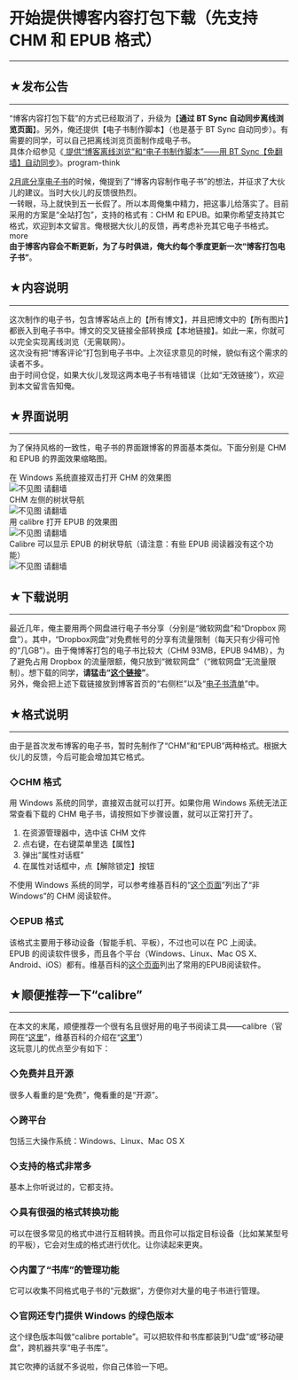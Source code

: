 # 开始提供博客内容打包下载（先支持 CHM 和 EPUB 格式） 

-----

 ## ★发布公告
-----

  
 “博客内容打包下载”的方式已经取消了，升级为【**通过 BT Sync 自动同步离线浏览页面**】。另外，俺还提供【电子书制作脚本】（也是基于 BT Sync 自动同步）。有需要的同学，可以自己把离线浏览页面制作成电子书。  
 具体介绍参见《[ 提供“博客离线浏览”和“电子书制作脚本”——用 BT Sync【免翻墙】自动同步](https://program-think.blogspot.com/2015/03/blog-sync.html)》。program-think  
   
   
 [2月底分享电子书](https://program-think.blogspot.com/2014/02/share-books.html)的时候，俺提到了“博客内容制作电子书”的想法，并征求了大伙儿的建议。当时大伙儿的反馈很热烈。  
 一转眼，马上就快到五一长假了。所以本周俺集中精力，把这事儿给落实了。目前采用的方案是“全站打包”，支持的格式有：CHM 和 EPUB。如果你希望支持其它格式，欢迎到本文留言。俺根据大伙儿的反馈，再考虑补充其它电子书格式。more  
 **由于博客内容会不断更新，为了与时俱进，俺大约每个季度更新一次“博客打包电子书”**。  
   
   
 ## ★内容说明
-----

  
 这次制作的电子书，包含博客站点上的【所有博文】，并且把博文中的【所有图片】都嵌入到电子书中。博文的交叉链接全部转换成【本地链接】。如此一来，你就可以完全实现离线浏览（无需联网）。  
 这次没有把“博客评论”打包到电子书中。上次征求意见的时候，貌似有这个需求的读者不多。  
 由于时间仓促，如果大伙儿发现这两本电子书有啥错误（比如“无效链接”），欢迎到本文留言告知俺。  
   
   
 ## ★界面说明
-----

  
 为了保持风格的一致性，电子书的界面跟博客的界面基本类似。下面分别是 CHM 和 EPUB 的界面效果缩略图。  
   
 在 Windows 系统直接双击打开 CHM 的效果图  
 ![不见图 请翻墙](images/eX16PWG_h4A9OHSD0y45SiuinEZZWl50EN_FWphQMMtmvTc-pvGbvXDnljubstUXsSw6-mYHGlroYMfB8nJdg_wU_XQkzV8Z_pcVJCPdsdY87KnaM-em-DonOlFvOGjIeGAA)  
 CHM 左侧的树状导航  
 ![不见图 请翻墙](images/4FyKFm_QG3Q6upXB8UUWobGpilSpEEJLR0ST3vAPKHIddZo9GQtfksiqnOt7SgsgOzuYtZfdEsCmojTXOtIaOk6JRdKa7J_BGMgGpjN7FSaYg6sWUNjTxSOemuAzVSV147XY)  
 用 calibre 打开 EPUB 的效果图  
 ![不见图 请翻墙](images/c8A3MNL2zef8I589g1LywTYuBPeW80BCU8hH2x_YsUm60-uy0h19BmR5JUxJmLTLGtaplOk_OOd0ve2jZJfyi1z3eQgaAlJtL7JoNB6p9ESRs2U2Y0RIzPxFIvFjnygJhXex)  
 Calibre 可以显示 EPUB 的树状导航（请注意：有些 EPUB 阅读器没有这个功能）  
 ![不见图 请翻墙](images/bMp1S-KJoPqZjk39jFvAfajNQuajk9wkzLu5QFej26XwuE8xW8xa7C0y616StvzHO2hzY295B2Pa58M7i8UIDtvIBMOD-xUbGclUuJ3s8J9i6OHKKhwlDIzHwxO43KDeyKY-)  
   
 ## ★下载说明
-----

  
 最近几年，俺主要用两个网盘进行电子书分享（分别是“微软网盘”和“Dropbox 网盘”）。其中，“Dropbox网盘”对免费帐号的分享有流量限制（每天只有少得可怜的“几GB”）。由于俺博客打包的电子书比较大（CHM 93MB，EPUB 94MB），为了避免占用 Dropbox 的流量限额，俺只放到“微软网盘”（“微软网盘”无流量限制）。想下载的同学，**请猛击“[这个链接](https://onedrive.live.com/redir?resid=F5B0090663FEEADA!1010)”**。  
 另外，俺会把上述下载链接放到博客首页的“右侧栏”以及“[电子书清单](https://github.com/programthink/books)”中。  
   
   
 ## ★格式说明
-----

  
 由于是首次发布博客的电子书，暂时先制作了“CHM”和“EPUB”两种格式。根据大伙儿的反馈，今后可能会增加其它格式。  
   
 ### ◇CHM 格式

  
 用 Windows 系统的同学，直接双击就可以打开。如果你用 Windows 系统无法正常查看下载的 CHM 电子书，请按照如下步骤设置，就可以正常打开了。  
 1. 在资源管理器中，选中该 CHM 文件  
 2. 点右键，在右键菜单里选【属性】  
 3. 弹出“属性对话框”  
 4. 在属性对话框中，点【解除锁定】按钮   
   
 不使用 Windows 系统的同学，可以参考维基百科的“[这个页面](https://en.wikipedia.org/wiki/Microsoft_Compiled_HTML_Help)”列出了“非Windows”的 CHM 阅读软件。  
   
 ### ◇EPUB 格式

  
 该格式主要用于移动设备（智能手机、平板），不过也可以在 PC 上阅读。  
 EPUB 的阅读软件很多，而且各个平台（Windows、Linux、Mac OS X、Android、iOS）都有。维基百科的[这个页面](https://zh.wikipedia.org/wiki/EPUB)列出了常用的EPUB阅读软件。  
   
   
 ## ★顺便推荐一下“calibre”
----------------

  
 在本文的末尾，顺便推荐一个很有名且很好用的电子书阅读工具——calibre（官网在“[这里](http://www.calibre-ebook.com/)”，维基百科的介绍在“[这里](https://zh.wikipedia.org/wiki/Calibre)”）  
 这玩意儿的优点至少有如下：  
   
 ### ◇免费并且开源

  
 很多人看重的是“免费”，俺看重的是“开源”。  
   
 ### ◇跨平台

  
 包括三大操作系统：Windows、Linux、Mac OS X  
   
 ### ◇支持的格式非常多

  
 基本上你听说过的，它都支持。  
   
 ### ◇具有很强的格式转换功能

  
 可以在很多常见的格式中进行互相转换。而且你可以指定目标设备（比如某某型号的平板），它会对生成的格式进行优化。让你读起来更爽。  
   
 ### ◇内置了“书库”的管理功能

  
 它可以收集不同格式电子书的“元数据”，方便你对大量的电子书进行管理。  
   
 ### ◇官网还专门提供 Windows 的绿色版本

  
 这个绿色版本叫做“calibre portable”。可以把软件和书库都装到“U盘”或“移动硬盘”，跨机器共享“电子书库”。  
   
 其它吹捧的话就不多说啦，你自己体验一下吧。 